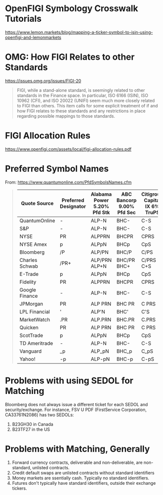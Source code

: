 # OpenFIGI Symbology Crosswalk Tutorials

https://www.lemon.markets/blog/mapping-a-ticker-symbol-to-isin-using-openfigi-and-lemonmarkets

# OMG: How FIGI Relates to other Standards
https://issues.omg.org/issues/FIGI-20

> FIGI, while a stand-alone standard, is seemingly related to other standards in the Finance space. In particular, ISO 6166 (ISIN), ISO 10962 (CFI), and ISO 20022 (UNIFI) seem much more closely related to FIGI than others. This item calls for some explicit treatment of if and how FIGI relates to these standards and any restrictions in place regarding possible mappings to those standards.

# FIGI Allocation Rules
https://www.openfigi.com/assets/local/figi-allocation-rules.pdf

# Preferred Symbol Names
From: https://www.quantumonline.com/PfdSymbolsNames.cfm

> | Quote Source   | Preferred Designator | Alabama Power 5.20% Pfd Stk | ABC Bancorp 9.00% Pfd Sec | Citigroup Capital IX 6% TruPS |
> | -------------- | -------------------- | --------------------------- | ------------------------- | ----------------------------- |
> | QuantumOnline  |	-	                  | ALP-N                       | BHC-                      | C-S                           |
> | S&P            | -                    | ALP-N                       | BHC-                      | C-S                           |
> | NYSE           | PR                   | ALPPRN                      | BHCPR                     | CPRS                          |
> | NYSE Amex      | p                    | ALPpN                       | BHCp                      | CpS                           |
> | Bloomberg      | /P                   | ALP/PN                      | BHC/P                     | C/PS                          |
> | Charles Schwab | /PR+                 | ALP/PRN <br/> ALP+N         | BHC/PR <br/> BHC+         | C/PRS <br/>C+S                |
> | E-Trade        | p                    | ALPpN                       | BHCp                      | CpS                           |
> | Fidelity       | PR                   | ALPPRN                      | BHCPR                     | CPRS                          |
> | Google Finance | -                    | ALP-N                       | BHC-                      | C-S                           |
> | JPMorgan       | PR                   | ALP PRN                     | BHC PR                    | C PRS                         |
> | LPL Financial	 | '                    | ALP'N                       | BHC'                      | C'S                           |
> | MarketWatch    | .PR                  | ALP.PRN                     | BHC.PR                    | C.PRS                         |
> | Quicken        | PR                   | ALP PRN                     | BHC PR                    | C PRS                         |
> | ScotTrade      | p                    | ALPpN                       | BHCp                      | CpS                           |
> | TD Ameritrade  | -                    | ALP-N                       | BHC-                      | C-S                           |
> | Vanguard       | \_p                  | ALP_pN                      | BHC_p                     | C_pS                          |
> | Yahoo!         | -p                   | ALP-pN                      | BHC-p                     | C-pS                          |

# Problems with using SEDOL for Matching

Bloomberg does not always issue a different ticket for each SEDOL and security/exchange. For instance, FSV U PDF (FirstService Corporation, CA33761N2086) has two SEDOLs:

1. B23GH30 in Canada
2. B23TF27 in the US

# Problems with Matching, Generally

1. Forward currency contracts, deliverable and non-deliverable, are non-standard, unlisted contracts.
2. Credit default swaps are unlisted contracts without standard identifiers
3. Money markets are ssentially cash. Typically no standard identifiers.
4. Futures don't typically have standard identifiers, outside their exchange tickers.
